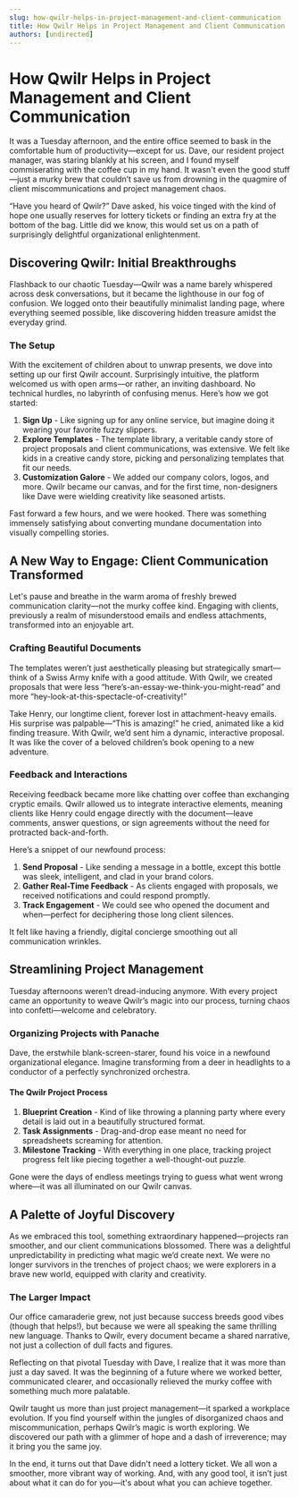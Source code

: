 ```yaml
---
slug: how-qwilr-helps-in-project-management-and-client-communication
title: How Qwilr Helps in Project Management and Client Communication
authors: [undirected]
---
```



# How Qwilr Helps in Project Management and Client Communication

It was a Tuesday afternoon, and the entire office seemed to bask in the comfortable hum of productivity—except for us. Dave, our resident project manager, was staring blankly at his screen, and I found myself commiserating with the coffee cup in my hand. It wasn't even the good stuff—just a murky brew that couldn’t save us from drowning in the quagmire of client miscommunications and project management chaos.

“Have you heard of Qwilr?” Dave asked, his voice tinged with the kind of hope one usually reserves for lottery tickets or finding an extra fry at the bottom of the bag. Little did we know, this would set us on a path of surprisingly delightful organizational enlightenment.

## Discovering Qwilr: Initial Breakthroughs

Flashback to our chaotic Tuesday—Qwilr was a name barely whispered across desk conversations, but it became the lighthouse in our fog of confusion. We logged onto their beautifully minimalist landing page, where everything seemed possible, like discovering hidden treasure amidst the everyday grind.

### The Setup

With the excitement of children about to unwrap presents, we dove into setting up our first Qwilr account. Surprisingly intuitive, the platform welcomed us with open arms—or rather, an inviting dashboard. No technical hurdles, no labyrinth of confusing menus. Here’s how we got started:

1. **Sign Up** - Like signing up for any online service, but imagine doing it wearing your favorite fuzzy slippers.
2. **Explore Templates** - The template library, a veritable candy store of project proposals and client communications, was extensive. We felt like kids in a creative candy store, picking and personalizing templates that fit our needs.
3. **Customization Galore** - We added our company colors, logos, and more. Qwilr became our canvas, and for the first time, non-designers like Dave were wielding creativity like seasoned artists. 

Fast forward a few hours, and we were hooked. There was something immensely satisfying about converting mundane documentation into visually compelling stories.

## A New Way to Engage: Client Communication Transformed

Let's pause and breathe in the warm aroma of freshly brewed communication clarity—not the murky coffee kind. Engaging with clients, previously a realm of misunderstood emails and endless attachments, transformed into an enjoyable art.

### Crafting Beautiful Documents

The templates weren’t just aesthetically pleasing but strategically smart—think of a Swiss Army knife with a good attitude. With Qwilr, we created proposals that were less “here’s-an-essay-we-think-you-might-read” and more “hey-look-at-this-spectacle-of-creativity!”

Take Henry, our longtime client, forever lost in attachment-heavy emails. His surprise was palpable—“This is amazing!” he cried, animated like a kid finding treasure. With Qwilr, we’d sent him a dynamic, interactive proposal. It was like the cover of a beloved children’s book opening to a new adventure.

### Feedback and Interactions

Receiving feedback became more like chatting over coffee than exchanging cryptic emails. Qwilr allowed us to integrate interactive elements, meaning clients like Henry could engage directly with the document—leave comments, answer questions, or sign agreements without the need for protracted back-and-forth.

Here’s a snippet of our newfound process:

1. **Send Proposal** - Like sending a message in a bottle, except this bottle was sleek, intelligent, and clad in your brand colors.
2. **Gather Real-Time Feedback** - As clients engaged with proposals, we received notifications and could respond promptly.
3. **Track Engagement** - We could see who opened the document and when—perfect for deciphering those long client silences.

It felt like having a friendly, digital concierge smoothing out all communication wrinkles.

## Streamlining Project Management

Tuesday afternoons weren’t dread-inducing anymore. With every project came an opportunity to weave Qwilr’s magic into our process, turning chaos into confetti—welcome and celebratory.

### Organizing Projects with Panache

Dave, the erstwhile blank-screen-starer, found his voice in a newfound organizational elegance. Imagine transforming from a deer in headlights to a conductor of a perfectly synchronized orchestra.

#### The Qwilr Project Process

1. **Blueprint Creation** - Kind of like throwing a planning party where every detail is laid out in a beautifully structured format.
2. **Task Assignments** - Drag-and-drop ease meant no need for spreadsheets screaming for attention.
3. **Milestone Tracking** - With everything in one place, tracking project progress felt like piecing together a well-thought-out puzzle.

Gone were the days of endless meetings trying to guess what went wrong where—it was all illuminated on our Qwilr canvas.

## A Palette of Joyful Discovery

As we embraced this tool, something extraordinary happened—projects ran smoother, and our client communications blossomed. There was a delightful unpredictability in predicting what magic we’d create next. We were no longer survivors in the trenches of project chaos; we were explorers in a brave new world, equipped with clarity and creativity.

### The Larger Impact

Our office camaraderie grew, not just because success breeds good vibes (though that helps!), but because we were all speaking the same thrilling new language. Thanks to Qwilr, every document became a shared narrative, not just a collection of dull facts and figures.

Reflecting on that pivotal Tuesday with Dave, I realize that it was more than just a day saved. It was the beginning of a future where we worked better, communicated clearer, and occasionally relieved the murky coffee with something much more palatable.

Qwilr taught us more than just project management—it sparked a workplace evolution. If you find yourself within the jungles of disorganized chaos and miscommunication, perhaps Qwilr’s magic is worth exploring. We discovered our path with a glimmer of hope and a dash of irreverence; may it bring you the same joy.

In the end, it turns out that Dave didn't need a lottery ticket. We all won a smoother, more vibrant way of working. And, with any good tool, it isn’t just about what it can do for you—it's about what you can achieve together.